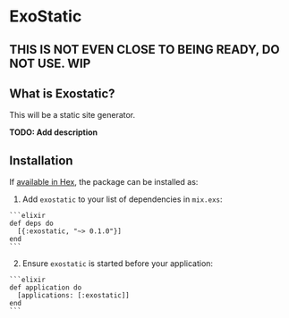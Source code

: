 # ExoStatic

## THIS IS NOT EVEN CLOSE TO BEING READY, DO NOT USE. WIP

## What is Exostatic?
This will be a static site generator.

**TODO: Add description**

## Installation

If [available in Hex](https://hex.pm/docs/publish), the package can be installed as:

  1. Add `exostatic` to your list of dependencies in `mix.exs`:

    ```elixir
    def deps do
      [{:exostatic, "~> 0.1.0"}]
    end
    ```

  2. Ensure `exostatic` is started before your application:

    ```elixir
    def application do
      [applications: [:exostatic]]
    end
    ```
